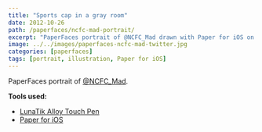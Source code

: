 ```yaml
---
title: "Sports cap in a gray room"
date: 2012-10-26
path: /paperfaces/ncfc-mad-portrait/
excerpt: "PaperFaces portrait of @NCFC_Mad drawn with Paper for iOS on an iPad."
image: ../../images/paperfaces-ncfc-mad-twitter.jpg
categories: [paperfaces]
tags: [portrait, illustration, Paper for iOS]
---
```


PaperFaces portrait of [@NCFC_Mad](https://twitter.com/NCFC_Mad).

**Tools used:**

- [LunaTik Alloy Touch Pen](https://www.amazon.com/gp/product/B00821TR7G/ref=as_li_ss_tl?ie=UTF8&tag=mademist-20&linkCode=as2&camp=1789&creative=390957&creativeASIN=B00821TR7G)
- [Paper for iOS](https://paper.bywetransfer.com/)
